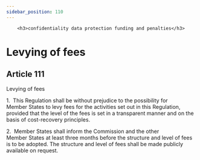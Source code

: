 ```yaml
---
sidebar_position: 110
---
```

        <h3>confidentiality data protection funding and penalties</h3>
<h1>Levying of fees</h1>
<h2>Article 111</h2>
   <p class="stitle-article-norm">Levying of fees</p>
   <p class="norm">1.&nbsp;&nbsp;This Regulation shall be without 
prejudice to the possibility for Member&nbsp;States to levy fees for the
 activities set out in this Regulation, provided that the level of the 
fees is set in a transparent manner and on the basis of cost-recovery 
principles.</p>
   <p class="norm">2.&nbsp;&nbsp;Member&nbsp;States shall inform the 
Commission and the other Member&nbsp;States at least three months before
 the structure and level of fees is to be adopted. The structure and 
level of fees shall be made publicly available on request.</p>